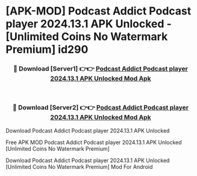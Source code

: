 # [APK-MOD] Podcast Addict  Podcast player 2024.13.1 APK Unlocked - [Unlimited Coins No Watermark Premium] id290



<div align="center">
<h3>🔴 Download [Server1] 👉👉 <a href="https://momento.my/?title=Podcast_Addict__Podcast_player_2024.13.1_APK_Unlocked">Podcast Addict  Podcast player 2024.13.1 APK Unlocked Mod Apk</a></h3><br>

<h3>🔴 Download [Server2] 👉👉 <a href="https://momento.my/?title=Podcast_Addict__Podcast_player_2024.13.1_APK_Unlocked">Podcast Addict  Podcast player 2024.13.1 APK Unlocked Mod Apk</a></h3>
</div>



Download Podcast Addict  Podcast player 2024.13.1 APK Unlocked 

Free APK MOD Podcast Addict  Podcast player 2024.13.1 APK Unlocked [Unlimited Coins No Watermark Premium]

Download Podcast Addict  Podcast player 2024.13.1 APK Unlocked [Unlimited Coins No Watermark Premium] Mod For Android
